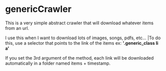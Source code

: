 # genericCrawler
This is a very simple abstract crawler that will download whatever items from an url.

I use this when I want to download lots of images, songs, pdfs, etc...
|To do this, use a selector that points to the link of the items ex: **'.generic_class li a'**

If you set the 3rd argument of the method, each link will be downloaded automatically in a folder named items + timestamp.